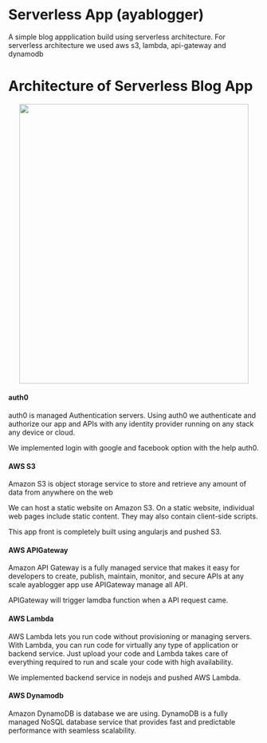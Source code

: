 # Serverless App (ayablogger)
A simple blog appplication build using serverless architecture. 
For serverless architecture we used aws s3, lambda, api-gateway and dynamodb 

# Architecture of Serverless Blog App
<p align="center">
  <img width="460" height="560" src="https://raw.githubusercontent.com/mohamedsahadkp/serverless/master/resource/architecture.jpg">
</p>

#### auth0
auth0 is managed Authentication servers.
Using auth0 we authenticate and authorize our app and APIs with any identity provider running on any stack any device or cloud.

We implemented login with google and facebook option with the help auth0.

#### AWS S3
Amazon S3 is object storage service to store and retrieve any amount of data from anywhere on the web

We can host a static website on Amazon S3. On a static website, individual web pages include static content. 
They may also contain client-side scripts.

This app front is completely built using angularjs and pushed S3.

#### AWS APIGateway
Amazon API Gateway is a fully managed service that makes it easy for developers to create, publish, maintain, monitor, and secure APIs at any scale
ayablogger app use APIGateway manage all API.

APIGateway will trigger lamdba function when a API request came.

#### AWS Lambda
AWS Lambda lets you run code without provisioning or managing servers. With Lambda, you can run code for virtually any type of application or backend service. 
Just upload your code and Lambda takes care of everything required to run and scale your code with high availability.

We implemented backend service in nodejs and pushed AWS Lambda.

#### AWS Dynamodb
Amazon DynamoDB is database we are using.
DynamoDB is a fully managed NoSQL database service that provides fast and predictable performance with seamless scalability.
